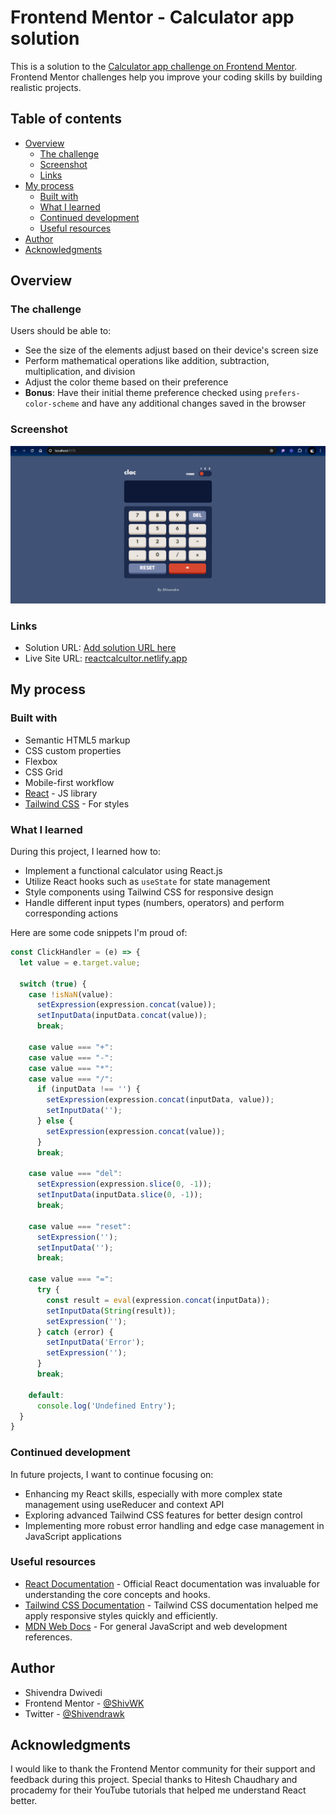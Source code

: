 # Frontend Mentor - Calculator app solution

This is a solution to the [Calculator app challenge on Frontend Mentor](https://www.frontendmentor.io/challenges/calculator-app-9lteq5N29). Frontend Mentor challenges help you improve your coding skills by building realistic projects. 

## Table of contents

- [Overview](#overview)
  - [The challenge](#the-challenge)
  - [Screenshot](#screenshot)
  - [Links](#links)
- [My process](#my-process)
  - [Built with](#built-with)
  - [What I learned](#what-i-learned)
  - [Continued development](#continued-development)
  - [Useful resources](#useful-resources)
- [Author](#author)
- [Acknowledgments](#acknowledgments)

## Overview

### The challenge

Users should be able to:

- See the size of the elements adjust based on their device's screen size
- Perform mathematical operations like addition, subtraction, multiplication, and division
- Adjust the color theme based on their preference
- **Bonus**: Have their initial theme preference checked using `prefers-color-scheme` and have any additional changes saved in the browser

### Screenshot

![Screenshot](./src/assets/Screenshot%20(118).png)

### Links

- Solution URL: [Add solution URL here](https://www.frontendmentor.io/solutions/calculator-app-using-reactjs-and-tailwindcss)
- Live Site URL: [reactcalcultor.netlify.app](https://reactcalcultor.netlify.app/)

## My process

### Built with

- Semantic HTML5 markup
- CSS custom properties
- Flexbox
- CSS Grid
- Mobile-first workflow
- [React](https://reactjs.org/) - JS library
- [Tailwind CSS](https://tailwindcss.com/) - For styles

### What I learned

During this project, I learned how to:

- Implement a functional calculator using React.js
- Utilize React hooks such as `useState` for state management
- Style components using Tailwind CSS for responsive design
- Handle different input types (numbers, operators) and perform corresponding actions

Here are some code snippets I'm proud of:

```jsx
const ClickHandler = (e) => {
  let value = e.target.value;

  switch (true) {
    case !isNaN(value):
      setExpression(expression.concat(value));
      setInputData(inputData.concat(value));
      break;

    case value === "+":
    case value === "-":
    case value === "*":
    case value === "/":
      if (inputData !== '') {
        setExpression(expression.concat(inputData, value));
        setInputData('');
      } else {
        setExpression(expression.concat(value));
      }
      break;

    case value === "del":
      setExpression(expression.slice(0, -1));
      setInputData(inputData.slice(0, -1));
      break;

    case value === "reset":
      setExpression('');
      setInputData('');
      break;

    case value === "=":
      try {
        const result = eval(expression.concat(inputData));
        setInputData(String(result));
        setExpression('');
      } catch (error) {
        setInputData('Error');
        setExpression('');
      }
      break;

    default:
      console.log('Undefined Entry');
  }
}
```

### Continued development

In future projects, I want to continue focusing on:

- Enhancing my React skills, especially with more complex state management using useReducer and context API
- Exploring advanced Tailwind CSS features for better design control
- Implementing more robust error handling and edge case management in JavaScript applications

### Useful resources

- [React Documentation](https://www.react.dev) - Official React documentation was invaluable for understanding the core concepts and hooks.
- [Tailwind CSS Documentation](https://tailwindcss.com/docs/installation) - Tailwind CSS documentation helped me apply responsive styles quickly and efficiently.
- [MDN Web Docs](https://developer.mozilla.org/en-US/) -  For general JavaScript and web development references.

## Author

- Shivendra Dwivedi
- Frontend Mentor - [@ShivWK](https://www.frontendmentor.io/profile/ShivWK)
- Twitter - [@Shivendrawk](https://www.twitter.com/Shivendrawk)

## Acknowledgments

I would like to thank the Frontend Mentor community for their support and feedback during this project. Special thanks to Hitesh Chaudhary and procademy for their YouTube tutorials that helped me understand React better.

